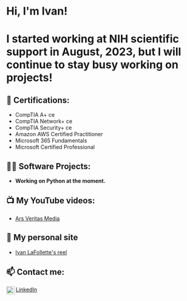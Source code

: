 <h1>Hi, I'm Ivan!</h1>
<h1>I started working at NIH scientific support in August, 2023, but I will continue to stay busy working on projects!</h1>

<h2>🔭 Certifications:</h2>

- CompTIA A+ ce
- CompTIA Network+ ce
- CompTIA Security+ ce
- Amazon AWS Certified Practitioner
- Microsoft 365 Fundamentals
- Microsoft Certified Professional

<h2>👨‍💻 Software Projects:</h2>

- <b>Working on Python at the moment.</b>

<h2>📺 My YouTube videos:</h2>

- [Ars Veritas Media](https://www.youtube.com/channel/UCupzBGDlpbSYBqF-g7o_nHA)

<h2>🤳 My personal site</h2>

- [Ivan LaFollette's reel](https://www.ivanlafollette.com/)

<h2> 📫 Contact me:</h2>

<img align="left" alt="IvanLaFollette | LinkedIn" width="22px" src="https://cdn.jsdelivr.net/npm/simple-icons@v3/icons/linkedin.svg" />[LinkedIn](https://www.linkedin.com/in/ivan-lafollette/)

<!--
**ivanlafollette/ivanlafollette1** is a ✨ _special_ ✨ repository because its `README.md` (this file) appears on your GitHub profile.


- 🔭 I’m currently working on ...
- 🌱 I’m currently learning ...
- 👯 I’m looking to collaborate on ...
- 🤔 I’m looking for help with ...
- 💬 Ask me about ...
- 📫 How to reach me: ...
- 😄 Pronouns: ...
- ⚡ Fun fact: ...
-->
